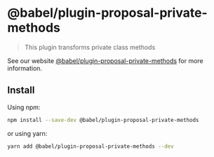 # @babel/plugin-proposal-private-methods

> This plugin transforms private class methods

See our
website [@babel/plugin-proposal-private-methods](https://babeljs.io/docs/en/babel-plugin-proposal-private-methods) for
more information.

## Install

Using npm:

```sh
npm install --save-dev @babel/plugin-proposal-private-methods
```

or using yarn:

```sh
yarn add @babel/plugin-proposal-private-methods --dev
```
